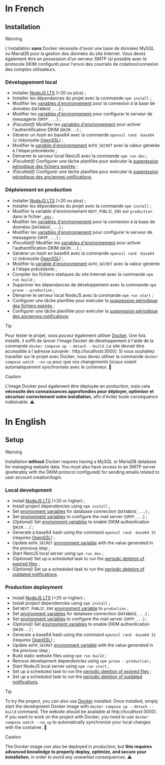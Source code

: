 # In French

## Installation

> [!WARNING]
> L'installation **sans** Docker nécessite d'avoir une base de données MySQL ou MariaDB pour la gestion des données du site Internet. Vous devez également être en possession d'un serveur SMTP (si possible avec le protocole DKIM configuré) pour l'envoi des courriels de création/connexion des comptes utilisateurs.

### Développement local

- Installer [NodeJS LTS](https://nodejs.org/) (>20 ou plus) ;
- Installer les dépendances du projet avec la commande `npm install` ;
- Modifier les [variables d'environnement](https://github.com/FlorianLeChat/Simple-File-Storage/blob/master/.env) pour la connexion à la base de données (`DATABASE_...`) ;
- Modifier les [variables d'environnement](https://github.com/FlorianLeChat/Simple-File-Storage/blob/master/.env) pour configurer le serveur de messagerie (`SMTP_...`) ;
- *(Facultatif)* Modifier les [variables d'environnement](https://github.com/FlorianLeChat/Simple-File-Storage/blob/master/.env) pour activer l'authentification DKIM (`DKIM...`) ;
- Générer un *hash* en base64 avec la commande `openssl rand -base64 32` (nécessite [OpenSSL](https://openssl-library.org/source/)) ;
- Modifier la [variable d'environnement](https://github.com/FlorianLeChat/Simple-File-Storage/blob/master/.env) `AUTH_SECRET` avec la valeur générée à l'étape précédente ;
- Démarrer le serveur local NextJS avec la commande `npm run dev` ;
- *(Facultatif)* Configurer une tâche planifiée pour exécuter la [suppression périodique des fichiers expirés](https://github.com/FlorianLeChat/Simple-File-Storage/blob/master/scripts/expired-files.ts) ;
- *(Facultatif)* Configurer une tâche planifiée pour exécuter la [suppression périodique des anciennes notifications](https://github.com/FlorianLeChat/Simple-File-Storage/blob/master/scripts/outdated-notifications.ts).

### Déploiement en production

- Installer [NodeJS LTS](https://nodejs.org/) (>20 ou plus) ;
- Installer les dépendances du projet avec la commande `npm install` ;
- Modifier la variable d'environnement `NEXT_PUBLIC_ENV` sur `production` dans le fichier [`.env`](https://github.com/FlorianLeChat/Simple-File-Storage/blob/master/.env) ;
- Modifier les [variables d'environnement](https://github.com/FlorianLeChat/Simple-File-Storage/blob/master/.env) pour la connexion à la base de données (`DATABASE_...`) ;
- Modifier les [variables d'environnement](https://github.com/FlorianLeChat/Simple-File-Storage/blob/master/.env) pour configurer le serveur de messagerie (`SMTP_...`) ;
- *(Facultatif)* Modifier les [variables d'environnement](https://github.com/FlorianLeChat/Simple-File-Storage/blob/master/.env) pour activer l'authentification DKIM (`DKIM...`) ;
- Générer un *hash* en base64 avec la commande `openssl rand -base64 32` (nécessite [OpenSSL](https://openssl-library.org/source/)) ;
- Modifier la [variable d'environnement](https://github.com/FlorianLeChat/Simple-File-Storage/blob/master/.env) `AUTH_SECRET` avec la valeur générée à l'étape précédente ;
- Compiler les fichiers statiques du site Internet avec la commande `npm run build` ;
- Supprimer les dépendances de développement avec la commande `npm prune --production` ;
- Démarrer le serveur local NodeJS avec la commande `npm run start` ;
- Configurer une tâche planifiée pour exécuter la [suppression périodique des fichiers expirés](https://github.com/FlorianLeChat/Simple-File-Storage/blob/master/scripts/expired-files.ts) ;
- Configurer une tâche planifiée pour exécuter la [suppression périodique des anciennes notifications](https://github.com/FlorianLeChat/Simple-File-Storage/blob/master/scripts/outdated-notifications.ts).

> [!TIP]
> Pour tester le projet, vous *pouvez* également utiliser [Docker](https://www.docker.com/). Une fois installé, il suffit de lancer l'image Docker de développement à l'aide de la commande `docker compose up --detach --build`. Le site devrait être accessible à l'adresse suivante : http://localhost:3000/. Si vous souhaitez travailler sur le projet avec Docker, vous devez utiliser la commande `docker compose watch --no-up` pour que vos changements locaux soient automatiquement synchronisés avec le conteneur. 🐳

> [!CAUTION]
> L'image Docker *peut* également être déployée en production, mais cela **nécessite des connaissances approfondies pour déployer, optimiser et sécuriser correctement votre installation**, afin d'éviter toute conséquence indésirable. ⚠️

# In English

## Setup

> [!WARNING]
> Installation **without** Docker requires having a MySQL or MariaDB database for managing website data. You must also have access to an SMTP server (preferably with the DKIM protocol configured) for sending emails related to user account creation/login.

### Local development

- Install [NodeJS LTS](https://nodejs.org/) (>20 or higher) ;
- Install project dependencies using `npm install` ;
- Set [environment variables](https://github.com/FlorianLeChat/Simple-File-Storage/blob/master/.env) for database connection (`DATABASE_...`) ;
- Set [environment variables](https://github.com/FlorianLeChat/Simple-File-Storage/blob/master/.env) to configure the mail server (`SMTP_...`) ;
- *(Optional)* Set [environment variables](https://github.com/FlorianLeChat/Simple-File-Storage/blob/master/.env) to enable DKIM authentication (`DKIM...`) ;
- Generate a base64 hash using the command `openssl rand -base64 32` (requires [OpenSSL](https://openssl-library.org/source/)) ;
- Update `AUTH_SECRET` [environment variable](https://github.com/FlorianLeChat/Simple-File-Storage/blob/master/.env) with the value generated in the previous step ;
- Start NextJS local server using `npm run dev` ;
- *(Optional)* Set up a scheduled task to run the [periodic deletion of expired files](https://github.com/FlorianLeChat/Simple-File-Storage/blob/master/scripts/expired-files.ts) ;
- *(Optional)* Set up a scheduled task to run the [periodic deletion of outdated notifications](https://github.com/FlorianLeChat/Simple-File-Storage/blob/master/scripts/outdated-notifications.ts).

### Production deployment

- Install [NodeJS LTS](https://nodejs.org/) (>20 or higher) ;
- Install project dependencies using `npm install` ;
- Set `NEXT_PUBLIC_ENV` [environment variable](https://github.com/FlorianLeChat/Simple-File-Storage/blob/master/.env) to `production` ;
- Set [environment variables](https://github.com/FlorianLeChat/Simple-File-Storage/blob/master/.env) for database connection (`DATABASE_...`) ;
- Set [environment variables](https://github.com/FlorianLeChat/Simple-File-Storage/blob/master/.env) to configure the mail server (`SMTP_...`) ;
- *(Optional)* Set [environment variables](https://github.com/FlorianLeChat/Simple-File-Storage/blob/master/.env) to enable DKIM authentication (`DKIM...`) ;
- Generate a base64 hash using the command `openssl rand -base64 32` (requires [OpenSSL](https://openssl-library.org/source/)) ;
- Update `AUTH_SECRET` [environment variable](https://github.com/FlorianLeChat/Simple-File-Storage/blob/master/.env) with the value generated in the previous step ;
- Build static website files using `npm run build` ;
- Remove development dependencies using `npm prune --production` ;
- Start NodeJS local server using `npm run start` ;
- Set up a scheduled task to run the [periodic deletion of expired files](https://github.com/FlorianLeChat/Simple-File-Storage/blob/master/scripts/expired-files.ts) ;
- Set up a scheduled task to run the [periodic deletion of outdated notifications](https://github.com/FlorianLeChat/Simple-File-Storage/blob/master/scripts/outdated-notifications.ts).

> [!TIP]
> To try the project, you *can* also use [Docker](https://www.docker.com/) installed. Once installed, simply start the development Docker image with `docker compose up --detach --build` command. The website should be available at http://localhost:3000/. If you want to work on the project with Docker, you need to use `docker compose watch --no-up` to automatically synchronize your local changes with the container. 🐳

> [!CAUTION]
> The Docker image *can* also be deployed in production, but **this requires advanced knowledge to properly deploy, optimize, and secure your installation**, in order to avoid any unwanted consequences. ⚠️